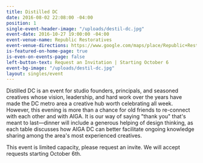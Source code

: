 ```yaml
---
title: Distilled DC
date: 2016-08-02 22:08:00 -04:00
position: 1
single-event-header-image: "/uploads/destil-dc.jpg"
event-date: 2016-10-27 19:00:00 -04:00
event-venue-name: Republic Restoratives
event-venue-directions: https://www.google.com/maps/place/Republic+Restoratives+Distillery+and+Craft+Cocktail+Bar/@38.9153147,-76.9874608,17z/data=!3m1!4b1!4m5!3m4!1s0x89b7b8736fc5914f:0x105eac3d9e609f98!8m2!3d38.9153147!4d-76.9852721
is-featured-on-home-page: true
is-even-on-events-page: false
left-button-text: Request an Invitation | Starting October 6
event-bg-image: "/uploads/destil-dc.jpg"
layout: singles/event
---
```


Distilled DC is an event for studio founders, principals, and seasoned creatives whose vision, leadership, and hard work over the years have made the DC metro area a creative hub worth celebrating all week. However, this evening is more than a chance for old friends to re-connect with each other and with AIGA. It is our way of saying "thank you" that's meant to last—dinner will include a generous helping of design thinking, as each table discusses how AIGA DC can better facilitate ongoing knowledge sharing among the area's most experienced creatives.

This event is limited capacity, please request an invite. We will accept requests starting October 6th.